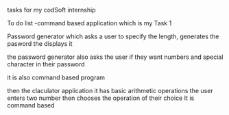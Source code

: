 tasks for my codSoft internship

To do list -command based application which is my Task 1

Password generator which asks a user to specify the length, generates the pasword the displays it

the password generator also asks the user if they want numbers and special character in their password

it is also command based program

then the claculator application
it has basic arithmetic operations
the user enters two number then chooses the operation of their choice
It is command based
